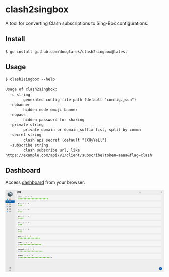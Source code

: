 # clash2singbox

A tool for converting Clash subscriptions to Sing-Box configurations.

## Install

```
$ go install github.com/douglarek/clash2singbox@latest
```

## Usage

```
$ clash2singbox --help

Usage of clash2singbox:
  -c string
        generated config file path (default "config.json")
  -nobanner
        hidden node emoji banner
  -nopass
        hidden password for sharing
  -private string
        private domain or domain_suffix list, split by comma
  -secret string
        clash api secret (default "lXHyYeLl")
  -subscribe string
        clash subscribe url, like https://example.com/api/v1/client/subscribe?token=aaaa&flag=clash
```

## Dashboard

Access [dashboard](https://yacd.metacubex.one/) from your browser:

![Clash dashboard](https://github.com/douglarek/clash2singbox/raw/main/static/dashboard.png)
